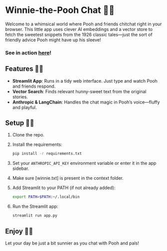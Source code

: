 # Winnie-the-Pooh Chat 🍯🐻

Welcome to a whimsical world where Pooh and friends chitchat right in your browser. This little app uses clever AI embeddings and a vector store to fetch the sweetest snippets from the 1926 classic tales—just the sort of friendly advice Pooh might have up his sleeve!

### See in action [here](https://winnie-the-pooh-chat.streamlit.app/)!

## Features 🌳🐾

- **Streamlit App**: Runs in a tidy web interface. Just type and watch Pooh and friends respond.
- **Vector Search**: Finds relevant hunny-sweet text from the original stories.
- **Anthropic & LangChain**: Handles the chat magic in Pooh’s voice—fluffy and playful.

## Setup 🔧🍯

1. Clone the repo.
2. Install the requirements:

    ```sh
    pip install -r requirements.txt
    ```

3. Set your `ANTHROPIC_API_KEY` environment variable or enter it in the app sidebar.
4. Make sure [winnie.txt] is present in the context folder.
5. Add Streamlit to your PATH (if not already added):

    ```sh
    export PATH=$PATH:~/.local/bin
    ```

6. Run the Streamlit app:

    ```sh
    streamlit run app.py
    ```

## Enjoy 🎉🐝

Let your day be just a bit sunnier as you chat with Pooh and pals!